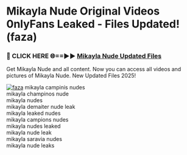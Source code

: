 # Mikayla Nude Original Videos 0nlyFans Leaked - Files Updated! (faza)

<h3>🔴 CLICK HERE 🌐==►► <a href="https://tinyurl.com/yrmya6cz" rel="nofollow">Mikayla Nude Updated Files</a></h3>

Get Mikayla Nude and all content. Now you can access all videos and pictures of Mikayla Nude. New Updated Files 2025!

[![faza](https://i.imgur.com/FMdXYCs.gif)](https://tinyurl.com/yrmya6cz)
mikayla campinis nudes<br>
mikayla champinos nude<br>
mikayla nudes<br>
mikayla demaiter nude leak<br>
mikayla leaked nudes<br>
mikayla campions nudes<br>
mikayla nudes leaked<br>
mikayla nude leak<br>
mikayla saravia nudes<br>
mikayla nude leaks